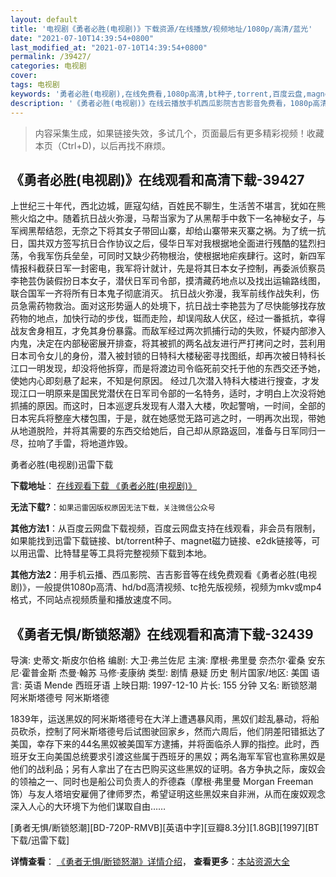 ```yaml
---
layout: default
title: '电视剧《勇者必胜(电视剧)》下载资源/在线播放/视频地址/1080p/高清/蓝光'
date: "2021-07-10T14:39:54+0800"
last_modified_at: "2021-07-10T14:39:54+0800"
permalink: /39427/
categories: 电视剧
cover:
tags: 电视剧
keywords: '勇者必胜(电视剧),在线免费看,1080p高清,bt种子,torrent,百度云盘,magnet,磁力链,迅雷下载资源'
description: '《勇者必胜(电视剧)》在线云播放手机西瓜影院吉吉影音免费看，1080p高清bd/hd未删减完整版和tc抢先枪版，mkv/mp4格式，附带bt/torrent种子、magnet/磁力链、百度云盘、网盘资源迅雷下载链接'
---
```


>内容采集生成，如果链接失效，多试几个，页面最后有更多精彩视频！收藏本页（Ctrl+D)，以后再找不麻烦。


## 《勇者必胜(电视剧)》在线观看和高清下载-39427

上世纪三十年代，西北边城，匪寇勾结，百姓民不聊生，生活苦不堪言，犹如在熊熊火焰之中。随着抗日战火弥漫，马帮当家为了从黑帮手中救下一名神秘女子，与军阀黑帮结怨，无奈之下将其女子带回山寨，却给山寨带来灭寨之祸。为了统一抗日，国共双方签写抗日合作协议之后，侵华日军对我根据地全面进行残酷的猛烈扫荡，令我军伤兵垒垒，可同时又缺少药物根治，使根据地疟疾肆行。这时，新四军情报科截获日军一封密电，我军将计就计，先是将其日本女子控制，再委派侦察员李艳芸伪装假扮日本女子，潜伏日军司令部，摸清藏药地点以及找出运输路线图，联合国军一齐将所有日本鬼子彻底消灭。 抗日战火弥漫，我军前线作战失利，伤员急需药物救治。面对这形势逼人的处境下，抗日战士李艳芸为了尽快能够找存放药物的地点，加快行动的步伐，铤而走险，却误闯敌人伏区，经过一番抵抗，幸得战友舍身相互，才免其身份暴露。而敌军经过两次抓捕行动的失败，怀疑内部渗入内鬼，决定在内部秘密展开排查，将其被抓的两名战友进行严打拷问之时，芸利用日本司令女儿的身份，潜入被封锁的日特科大楼秘密寻找图纸，却再次被日特科长江口一明发现，却没将他拆穿，而是将渡边司令临死前交托于他的东西交还予她，使她内心即刻悬了起来，不知是何原因。 经过几次潜入特科大楼进行搜查，才发现江口一明原来是国民党潜伏在日军司令部的一名特务，适时，才明白上次没将她抓捕的原因。而这时，日本巡逻兵发现有人潜入大楼，吹起警哨，一时间，全部的日本宪兵将整座大楼包围，于是，就在她感觉无路可逃之时，一明再次出现，带她从地道脱险，并将其需要的东西交给她后，自己却从原路返回，准备与日军同归一尽，拉响了手雷，将地道炸毁。<!---剧情end--->


勇者必胜(电视剧)迅雷下载

**下载地址**： [在线观看下载 《勇者必胜(电视剧)》](https://www.993dy.com//vod-detail-id-12908.html) 


**无法下载?**：`如果迅雷因版权原因无法下载，关注微信公众号 `

**其他方法1**：从百度云网盘下载视频，百度云网盘支持在线观看，非会员有限制，如果能找到迅雷下载链接、bt/torrent种子、magnet磁力链接、e2dk链接等，可以用迅雷、比特彗星等工具将完整视频下载到本地。

**其他方法2**：用手机云播、西瓜影院、吉吉影音等在线免费观看《勇者必胜(电视剧)》，一般提供1080p高清、hd/bd高清视频、tc抢先版视频，视频为mkv或mp4格式，不同站点视频质量和播放速度不同。


## 《勇者无惧/断锁怒潮》在线观看和高清下载-32439

导演: 史蒂文·斯皮尔伯格 编剧: 大卫·弗兰佐尼 主演: 摩根·弗里曼 奈杰尔·霍桑 安东尼·霍普金斯 杰曼·翰苏 马修·麦康纳 类型: 剧情 悬疑 历史 制片国家/地区: 美国 语言: 英语 Mende 西班牙语 上映日期: 1997-12-10 片长: 155 分钟 又名: 断锁怒潮 阿米斯塔德号 阿米斯塔德

1839年，运送黑奴的阿米斯塔德号在大洋上遭遇暴风雨，黑奴们趁乱暴动，将船员砍杀，控制了阿米斯塔德号后试图驶回家乡，然而六周后，他们阴差阳错抵达了美国，幸存下来的44名黑奴被美国军方逮捕，并将面临杀人罪的指控。此时，西班牙女王向美国总统要求引渡这些属于西班牙的黑奴；两名海军军官也宣称黑奴是他们的战利品；另有人拿出了在古巴购买这些黑奴的证明。各方争执之际，废奴会的领袖之一、同时也是船公司负责人的乔德森（摩根·弗里曼 Morgan Freeman 饰）与友人塔培安雇佣了律师罗杰，希望证明这些黑奴来自非洲，从而在废奴观念深入人心的大环境下为他们谋取自由……


[勇者无惧/断锁怒潮][BD-720P-RMVB][英语中字][豆瓣8.3分][1.8GB][1997][BT下载/迅雷下载]

**详情查看**： [《勇者无惧/断锁怒潮》详情介绍](/movie/32439/)， **查看更多**：[本站资源大全](/movie/t/all/)

